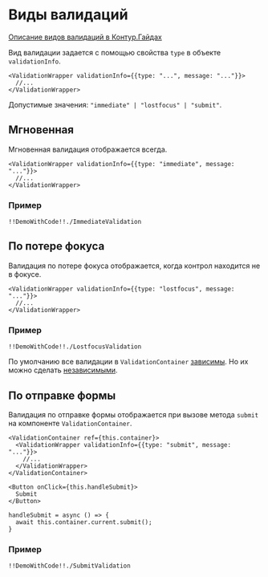 # Виды валидаций

[Описание видов валидаций в Контур.Гайдах](https://guides.kontur.ru/principles/validation/#Vidi_validatsii)

Вид валидации задается с помощью свойства `type` в объекте `validationInfo`.

    <ValidationWrapper validationInfo={{type: "...", message: "..."}}>
      //...
    </ValidationWrapper>

Допустимые значения: `"immediate" | "lostfocus" | "submit"`.

## Мгновенная

Мгновенная валидация отображается всегда.

    <ValidationWrapper validationInfo={{type: "immediate", message: "..."}}>
      //...
    </ValidationWrapper>

### Пример

    !!DemoWithCode!!./ImmediateValidation

## По потере фокуса

Валидация по потере фокуса отображается, когда контрол находится не в фокусе.

    <ValidationWrapper validationInfo={{type: "lostfocus", message: "..."}}>
      //...
    </ValidationWrapper>

### Пример

    !!DemoWithCode!!./LostfocusValidation


По умолчанию все валидации в `ValidationContainer` [зависимы](#/dependent-validation). Но их можно сделать [независимыми](#/independent-validation).

## По отправке формы

Валидация по отправке формы отображается при вызове метода `submit` на компоненте `ValidationContainer`.

    <ValidationContainer ref={this.container}>
      <ValidationWrapper validationInfo={{type: "submit", message: "..."}}>
        //...
      </ValidationWrapper>
    </ValidationContainer>

    <Button onClick={this.handleSubmit}>
      Submit
    </Button>

    handleSubmit = async () => {
      await this.container.current.submit();
    }

### Пример

    !!DemoWithCode!!./SubmitValidation
